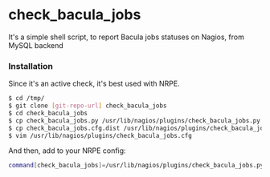 # check_bacula_jobs

It's a simple shell script, to report Bacula jobs statuses on Nagios, from MySQL backend

### Installation

Since it's an active check, it's best used with NRPE. 

```sh
$ cd /tmp/
$ git clone [git-repo-url] check_bacula_jobs
$ cd check_bacula_jobs
$ cp check_bacula_jobs.py /usr/lib/nagios/plugins/check_bacula_jobs.py
$ cp check_bacula_jobs.cfg.dist /usr/lib/nagios/plugins/check_bacula_jobs.cfg
$ vim /usr/lib/nagios/plugins/check_bacula_jobs.cfg
```
And then, add to your NRPE config:

```sh
command[check_bacula_jobs]=/usr/lib/nagios/plugins/check_bacula_jobs.py
```
